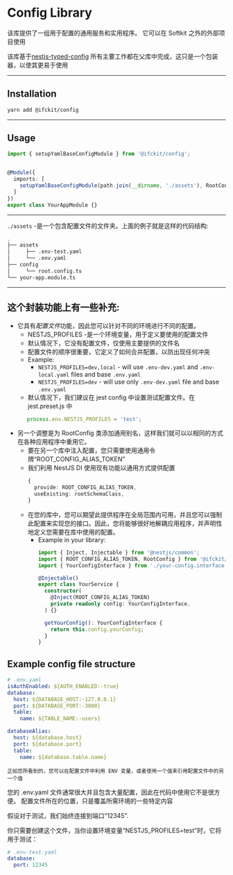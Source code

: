 # Config Library

该库提供了一组用于配置的通用服务和实用程序。
它可以在 Softkit 之外的外部项目使用


该库基于[nestjs-typed-config](https://github.com/Nikaple/nest-typed-config)
所有主要工作都在父库中完成，这只是一个包装器，以使其更易于使用

---

## Installation

```bash
yarn add @ifckit/config
```

---

## Usage

```typescript
import { setupYamlBaseConfigModule } from '@ifckit/config';


@Module({
  imports: [
    setupYamlBaseConfigModule(path.join(__dirname, './assets'), RootConfig),
  ]
})
export class YourAppModule {}


```

---

`./assets` -是一个包含配置文件的文件夹。上面的例子就是这样的代码结构:


```bash                                                                        git(docs/readme_for_each_module↑1|✚1…1 
.
├── assets
│     ├── .env-test.yaml
│     └── .env.yaml
├── config
│     └── root.config.ts
└── your-app.module.ts
```

---


## 这个封装功能上有一些补充: 

- 它具有*配置文件*功能，因此您可以针对不同的环境进行不同的配置。
  - NESTJS_PROFILES -是一个环境变量，用于定义要使用的配置文件
  - 默认情况下，它没有配置文件，仅使用主要提供的文件名
  - 配置文件的顺序很重要，它定义了如何合并配置，以防出现任何冲突
  - Example: 
    - `NESTJS_PROFILES=dev,local` - will use `.env-dev.yaml` and `.env-local.yaml` files and base `.env.yaml`
    - `NESTJS_PROFILES=dev` - will use only `.env-dev.yaml` file and base `.env.yaml`
  - 默认情况下，我们建议在 jest config 中设置测试配置文件。在 jest.preset.js 中
  ```javascript
     process.env.NESTJS_PROFILES = 'test';
  ```
- 另一个调整是为 RootConfig 类添加通用别名，这样我们就可以以相同的方式在各种应用程序中重用它。
  - 要在另一个库中注入配置，您只需要使用通用令牌“ROOT_CONFIG_ALIAS_TOKEN”
  - 我们利用 NestJS DI 使用现有功能以通用方式提供配置
      ```typescript
      {
        provide: ROOT_CONFIG_ALIAS_TOKEN,
        useExisting: rootSchemaClass,
      }
      ```
  - 在您的库中，您可以期望此提供程序在全局范围内可用，并且您可以强制此配置来实现您的接口。因此，您将能够很好地解耦应用程序，并声明性地定义您需要在库中使用的配置。
    - Example in your library:
      ```typescript
      import { Inject, Injectable } from '@nestjs/common';
      import { ROOT_CONFIG_ALIAS_TOKEN, RootConfig } from '@ifckit/config';
      import { YourConfigInterface } from './your-config.interface';
      
      @Injectable()
      export class YourService {
        constructor(
          @Inject(ROOT_CONFIG_ALIAS_TOKEN)
          private readonly config: YourConfigInterface,
        ) {}
      
        getYourConfig(): YourConfigInterface {
          return this.config.yourConfig;
        }
      }
      ```
      

## Example config file structure

```yaml
# .env.yaml
isAuthEnabled: ${AUTH_ENABLED:-true}
database:
  host: ${DATABASE_HOST:-127.0.0.1}
  port: ${DATABASE_PORT:-3000}
  table:
    name: ${TABLE_NAME:-users}

databaseAlias:
  host: ${database.host}
  port: ${database.port}
  table:
    name: ${database.table.name}
```

`正如您所看到的，您可以在配置文件中利用 ENV 变量，或者使用一个值来引用配置文件中的另一个值`

您的 .env.yaml 文件通常很大并且包含大量配置，因此在代码中使用它不是很方便。
配置文件所在的位置，只是覆盖所需环境的一些特定内容

假设对于测试，我们始终连接到端口“12345”. 

你只需要创建这个文件，当你设置环境变量“NESTJS_PROFILES=test”时，它将用于测试：

```yaml
# .env-test.yaml
database:
  port: 12345
```
